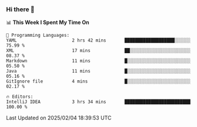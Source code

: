 ### Hi there 👋

<!--
**asdf12303116/asdf12303116** is a ✨ _special_ ✨ repository because its `README.md` (this file) appears on your GitHub profile.

Here are some ideas to get you started:

- 🔭 I’m currently working on ...
- 🌱 I’m currently learning ...
- 👯 I’m looking to collaborate on ...
- 🤔 I’m looking for help with ...
- 💬 Ask me about ...
- 📫 How to reach me: ...
- 😄 Pronouns: ...
- ⚡ Fun fact: ...
-->

<!--START_SECTION:waka-->
📊 **This Week I Spent My Time On** 

```text
💬 Programming Languages: 
YAML                     2 hrs 42 mins       ███████████████████░░░░░░   75.99 % 
XML                      17 mins             ██░░░░░░░░░░░░░░░░░░░░░░░   08.37 % 
Markdown                 11 mins             █░░░░░░░░░░░░░░░░░░░░░░░░   05.50 % 
Java                     11 mins             █░░░░░░░░░░░░░░░░░░░░░░░░   05.16 % 
GitIgnore file           4 mins              █░░░░░░░░░░░░░░░░░░░░░░░░   02.17 % 

🔥 Editors: 
IntelliJ IDEA            3 hrs 34 mins       █████████████████████████   100.00 % 
```


 Last Updated on 2025/02/04 18:39:53 UTC
<!--END_SECTION:waka-->
